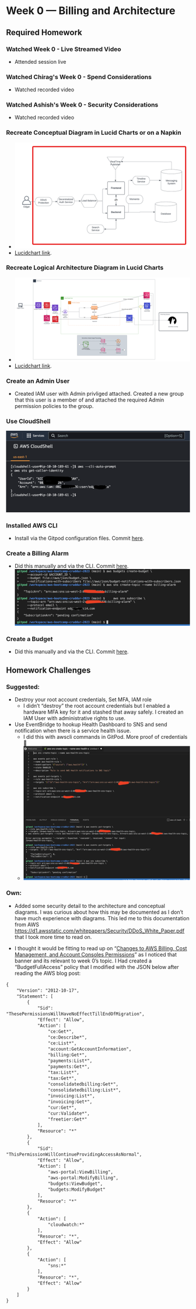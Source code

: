 # Week 0 — Billing and Architecture

## Required Homework

### Watched Week 0 - Live Streamed Video

- Attended session live

### Watched Chirag's Week 0 - Spend Considerations
- Watched recorded video

### Watched Ashish's Week 0 - Security Considerations
- Watched recorded video

### Recreate Conceptual Diagram in Lucid Charts or on a Napkin
- ![Conceptual Diagram](https://github.com/edg4rgarci4/aws-bootcamp-cruddur-2023/blob/f490d8ea98dd6f9e79802c31e3feab0a190adf1e/journal/assets/Week%200%20Cruddur%20-%20Conceptual%20Diagram.png?raw=true)
- [Lucidchart link](https://lucid.app/lucidchart/afe811be-5a1d-4ce3-a271-ba87b2a122e3/edit?viewport_loc=-3761%2C-307%2C2035%2C1133%2C0_0&invitationId=inv_31bd2875-5e15-41fc-8707-0368076fab6b).
### Recreate Logical Architecture Diagram in Lucid Charts
- ![Logical Diagram](https://github.com/edg4rgarci4/aws-bootcamp-cruddur-2023/blob/f490d8ea98dd6f9e79802c31e3feab0a190adf1e/journal/assets/Week%200%20Cruddur%20-%20Architecture%20Diagram.png?raw=true)
- [Lucidchart link](https://lucid.app/lucidchart/8318855e-efe6-464a-bfdd-386492086284/edit?viewport_loc=22%2C-271%2C3484%2C1939%2C0_0&invitationId=inv_c76749b4-c7f0-44e4-ad54-6c41714aaa2c).
### Create an Admin User
- Created IAM user with Admin privliged attached. Created a new group that this user is a member of and attached the required Admin permission policies to the group. 

### Use CloudShell
![CloudShell](https://github.com/edg4rgarci4/aws-bootcamp-cruddur-2023/blob/f490d8ea98dd6f9e79802c31e3feab0a190adf1e/journal/assets/Week%200%20CloudShell.png?raw=true)

### Installed AWS CLI
- Install via the Gitpod configuration files. Commit [here](https://github.com/edg4rgarci4/aws-bootcamp-cruddur-2023/commit/17eee9668e2619a3affe6d89bb5d4cf0d035bedf). 

### Create a Billing Alarm
- Did this manually and via the CLI. Commit [here](https://github.com/edg4rgarci4/aws-bootcamp-cruddur-2023/commit/77ce6c9ac057626d99daab9b06d7e575286e16cf).
![Billing and Budget Alarm](https://github.com/edg4rgarci4/aws-bootcamp-cruddur-2023/blob/f490d8ea98dd6f9e79802c31e3feab0a190adf1e/journal/assets/Week%200%20Billing%20and%20Budget%20Alarm.png?raw=true)

### Create a Budget
- Did this manually and via the CLI. Commit [here](https://github.com/edg4rgarci4/aws-bootcamp-cruddur-2023/commit/77ce6c9ac057626d99daab9b06d7e575286e16cf).


## Homework Challenges

### Suggested:
- Destroy your root account credentials, Set MFA, IAM role
  - I didn’t “destroy” the root account credentials but I enabled a hardware MFA key for it and stashed that away safely. I created an IAM User with administrative rights to use. 
- Use EventBridge to hookup Health Dashboard to SNS and send notification when there is a service health issue.
  - I did this with awscli commands in GitPod. More proof of credentials  🙂 
  - ![EventBridge AWS Health Alert](https://github.com/edg4rgarci4/aws-bootcamp-cruddur-2023/blob/main/journal/assets/Week%200%20Homework%20Challenge%20EventBridge%20Health%20Alerts.png?raw=true)
### Own:
- Added some security detail to the architecture and conceptual diagrams. I was curious about how this may be documented as I don’t have much experience with diagrams. This led me to this documentation from AWS <https://d1.awsstatic.com/whitepapers/Security/DDoS_White_Paper.pdf> that I took more time to read on. 

- I thought it would be fitting to read up on “[Changes to AWS Billing, Cost Management, and Account Consoles Permissions](https://aws.amazon.com/blogs/aws-cloud-financial-management/changes-to-aws-billing-cost-management-and-account-consoles-permissions/)” as I noticed that banner and its relevant to week 0’s topic. I Had created a “BudgetFullAccess” policy that I modified with the JSON below after reading the AWS blog post: 
```
{
    "Version": "2012-10-17",
    "Statement": [
        {
            "Sid": "ThesePermissionsWillHaveNoEffectTillEndOfMigration",
            "Effect": "Allow",
            "Action": [
                "ce:Get*",
                "ce:Describe*",
                "ce:List*",
                "account:GetAccountInformation",
                "billing:Get*",
                "payments:List*",
                "payments:Get*",
                "tax:List*",
                "tax:Get*",
                "consolidatedbilling:Get*",
                "consolidatedbilling:List*",
                "invoicing:List*",
                "invoicing:Get*",
                "cur:Get*",
                "cur:Validate*",
                "freetier:Get*"
            ],
            "Resource": "*"
        },
        {
            "Sid": "ThisPermissionWillContinueProvidingAccessAsNormal",
            "Effect": "Allow",
            "Action": [
                "aws-portal:ViewBilling",
                "aws-portal:ModifyBilling",
                "budgets:ViewBudget",
                "budgets:ModifyBudget"
            ],
            "Resource": "*"
        },
        {
            "Action": [
                "cloudwatch:*"
            ],
            "Resource": "*",
            "Effect": "Allow"
        },
        {
            "Action": [
                "sns:*"
            ],
            "Resource": "*",
            "Effect": "Allow"
        }
    ]
}
```
